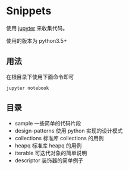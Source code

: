 Snippets
===

使用 [jupyter](https://jupyter.readthedocs.io/en/latest/index.html) 来收集代码。

使用的版本为 python3.5+


用法
---

在根目录下使用下面命令即可

```
jupyter notebook
```

目录
---

  - sample 一些简单的代码片段
  - design-patterns 使用 python 实现的设计模式
  - collections 标准库 collections 的用例
  - heapq 标准库 heapq 的用例
  - iterable 可迭代对象的简单说明
  - descriptor 装饰器的简单例子
